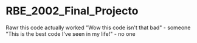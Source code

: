 # RBE_2002_Final_Projecto 
Rawr this code actually worked 
"Wow this code isn't that bad" - someone 
"This is the best code I've seen in my life!" - no one
